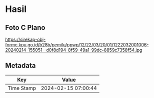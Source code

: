 # Hasil

## Foto C Plano

https://sirekap-obj-formc.kpu.go.id/b28b/pemilu/ppwp/12/22/03/20/01/1222032001006-20240214-155051--d0f8d194-8f59-49a1-99dc-8859c7358f54.jpg


## Metadata

| Key        | Value               |
| ---------- | ------------------- |
| Time Stamp | 2024-02-15 07:00:44 |




